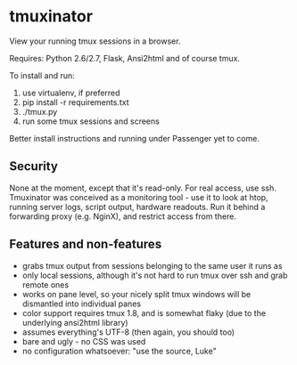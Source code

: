 tmuxinator
==========

View your running tmux sessions in a browser.

Requires: Python 2.6/2.7, Flask, Ansi2html and of course tmux.

To install and run:

1. use virtualenv, if preferred
2. pip install -r requirements.txt
3. ./tmux.py
4. run some tmux sessions and screens

Better install instructions and running under Passenger yet to come.
 
Security
--------

None at the moment, except that it's read-only. For real access, use ssh. Tmuxinator was conceived as a monitoring tool -
use it to look at htop, running server logs, script output, hardware readouts. Run it behind a forwarding proxy (e.g. NginX), and
restrict access from there.

Features and non-features
-------------------------

* grabs tmux output from sessions belonging to the same user it runs as
* only local sessions, although it's not hard to run tmux over ssh and grab remote ones
* works on pane level, so your nicely split tmux windows will be dismantled into individual panes
* color support requires tmux 1.8, and is somewhat flaky (due to the underlying ansi2html library)
* assumes everything's UTF-8 (then again, you should too)
* bare and ugly - no CSS was used
* no configuration whatsoever: "use the source, Luke"
